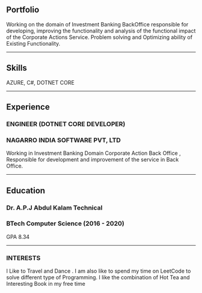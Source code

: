## Portfolio

Working on the domain of Investment Banking BackOffice responsible for developing, improving the functionality and analysis of the functional impact of the Corporate Actions Service. Problem solving and Optimizing ability of Existing Functionality.

---

## Skills

<p align='left'>
   AZURE,
   C#,
   DOTNET CORE
</p>

---

## Experience

### **ENGINEER (DOTNET CORE DEVELOPER)**

### NAGARRO INDIA SOFTWARE PVT, LTD
Working in Investment Banking Domain Corporate Action Back Office , Responsible for development and improvement of the service in Back Office.

---

## Education

### **Dr. A.P.J Abdul Kalam Technical**
### BTech Computer Science (2016 - 2020)
GPA 8.34

---

### INTERESTS
I Like to Travel and Dance . I am also like to spend my time on LeetCode to solve different type of Programming. I like the combination of Hot Tea and Interesting Book in my free time
